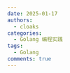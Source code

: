 ```yaml
---
date: 2025-01-17
authors:
  - cloaks
categories:
  - Golang 编程实践
tags:
  - Golang
comments: true
---
```


